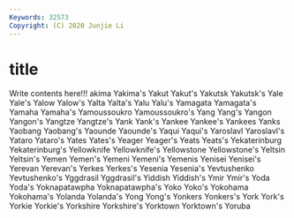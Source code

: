 ```yaml
---
Keywords: 32573
Copyright: (C) 2020 Junjie Li
---
```


# title

Write contents here!!!
akima
Yakima's 
Yakut 
Yakut's 
Yakutsk 
Yakutsk's 
Yale 
Yale's 
Yalow 
Yalow's 
Yalta
Yalta's 
Yalu 
Yalu's 
Yamagata 
Yamagata's 
Yamaha 
Yamaha's 
Yamoussoukro 
Yamoussoukro's 
Yang
Yang's 
Yangon 
Yangon's 
Yangtze 
Yangtze's 
Yank 
Yank's 
Yankee 
Yankee's 
Yankees
Yanks 
Yaobang 
Yaobang's 
Yaounde 
Yaounde's 
Yaqui 
Yaqui's 
Yaroslavl 
Yaroslavl's 
Yataro
Yataro's 
Yates 
Yates's 
Yeager 
Yeager's 
Yeats 
Yeats's 
Yekaterinburg 
Yekaterinburg's 
Yellowknife
Yellowknife's 
Yellowstone 
Yellowstone's 
Yeltsin 
Yeltsin's 
Yemen 
Yemen's 
Yemeni 
Yemeni's 
Yemenis
Yenisei 
Yenisei's 
Yerevan 
Yerevan's 
Yerkes 
Yerkes's 
Yesenia 
Yesenia's 
Yevtushenko 
Yevtushenko's
Yggdrasil 
Yggdrasil's 
Yiddish 
Yiddish's 
Ymir 
Ymir's 
Yoda 
Yoda's 
Yoknapatawpha 
Yoknapatawpha's
Yoko 
Yoko's 
Yokohama 
Yokohama's 
Yolanda 
Yolanda's 
Yong 
Yong's 
Yonkers 
Yonkers's
York 
York's 
Yorkie 
Yorkie's 
Yorkshire 
Yorkshire's 
Yorktown 
Yorktown's 
Yoruba 
